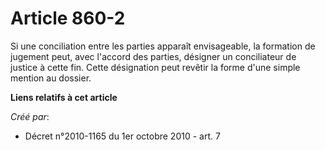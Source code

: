 # Article 860-2

Si une conciliation entre les parties apparaît envisageable, la formation de jugement peut, avec l'accord des parties,
désigner un conciliateur de justice à cette fin. Cette désignation peut revêtir la forme d'une simple mention au dossier.

**Liens relatifs à cet article**

_Créé par_:

  - Décret n°2010-1165 du 1er octobre 2010 - art. 7
